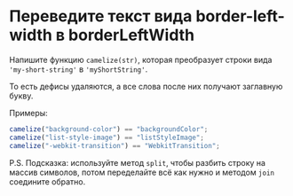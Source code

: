 # Переведите текст вида border-left-width в borderLeftWidth

Напишите функцию `camelize(str)`, которая преобразует строки вида `'my-short-string'` в `'myShortString'`.

То есть дефисы удаляются, а все слова после них получают заглавную букву.

Примеры:

```js
camelize("background-color") == "backgroundColor";
camelize("list-style-image") == "listStyleImage";
camelize("-webkit-transition") == "WebkitTransition";
```

P.S. Подсказка: используйте метод `split`, чтобы разбить строку на массив символов, потом переделайте всё как нужно и методом `join` соедините обратно.
